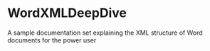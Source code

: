 # WordXMLDeepDive
A sample documentation set explaining the XML structure of Word documents for the power user
